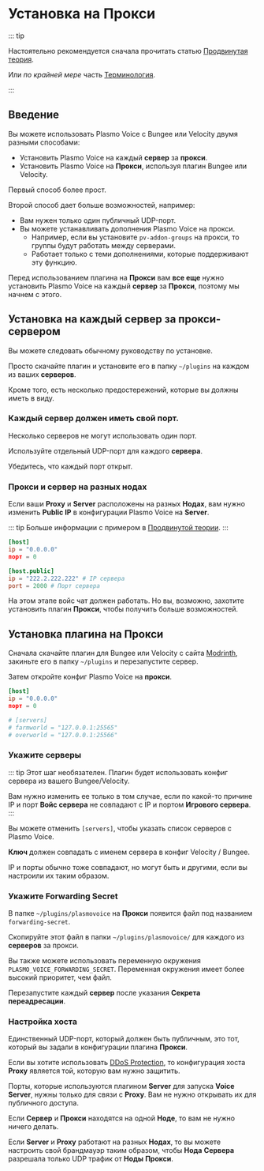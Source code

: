 # Установка на Прокси

::: tip

Настоятельно рекомендуется сначала прочитать статью [Продвинутая теория](/ru/docs/server/advanced/).

Или *по крайней мере* часть [Терминология](/ru/docs/server/advanced/#терминология).

:::

## Введение

Вы можете использовать Plasmo Voice с Bungee или Velocity двумя разными способами:

- Установить Plasmo Voice на каждый **сервер** за **прокси**.
- Установить Plasmo Voice на **Прокси**, используя плагин Bungee или Velocity.

Первый способ более прост.

Второй способ дает больше возможностей, например:

- Вам нужен только один публичный UDP-порт.
- Вы можете устанавливать дополнения Plasmo Voice на прокси.
  - Например, если вы установите `pv-addon-groups` на прокси, то группы будут работать между серверами.
  - Работает только с теми дополнениями, которые поддерживают эту функцию.

Перед использованием плагина на **Прокси** вам **все еще** нужно установить Plasmo Voice на каждый **сервер** за **Прокси**, поэтому мы начнем с этого.

## Установка на каждый сервер за прокси-сервером

Вы можете следовать обычному руководству по установке.

Просто скачайте плагин и установите его в папку `~/plugins` на каждом из ваших **серверов**.

Кроме того, есть несколько предостережений, которые вы должны иметь в виду.

### Каждый сервер должен иметь свой порт.

Несколько серверов не могут использовать один порт.

Используйте отдельный UDP-порт для каждого **сервера**.

Убедитесь, что каждый порт открыт.

### Прокси и сервер на разных нодах

Если ваши **Proxy** и **Server** расположены на разных **Нодах**, вам нужно изменить **Public IP** в конфигурации Plasmo Voice на **Server**.

::: tip
Больше информации с примером в [Продвинутой теории](/ru/docs/server/advanced/).
:::

```toml
[host]
ip = "0.0.0.0"
порт = 0

[host.public]
ip = "222.2.222.222" # IP сервера
port = 2000 # Порт сервера
```

На этом этапе войс чат должен работать. Но вы, возможно, захотите установить плагин **Прокси**, чтобы получить больше возможностей. 

## Установка плагина на Прокси

Сначала скачайте плагин для Bungee или Velocity с сайта [Modrinth](https://modrinth.com/plugin/plasmo-voice/versions), закиньте его в папку `~/plugins` и перезапустите сервер. 

Затем откройте конфиг Plasmo Voice на **прокси**.


```toml
[host]
ip = "0.0.0.0"
порт = 0

# [servers]
# farmworld = "127.0.0.1:25565"
# overworld = "127.0.0.1:25566"
```

### Укажите серверы

::: tip
Этот шаг необязателен. Плагин будет использовать конфиг сервера из вашего Bungee/Velocity.

Вам нужно изменить ее только в том случае, если по какой-то причине IP и порт **Войс сервера** не совпадают с IP и портом **Игрового сервера**.
:::

Вы можете отменить `[servers]`, чтобы указать список серверов с Plasmo Voice.

**Ключ** должен совпадать с именем сервера в конфиг Velocity / Bungee.

IP и порты обычно тоже совпадают, но могут быть и другими, если вы настроили их таким образом.

### Укажите Forwarding Secret
В папке `~/plugins/plasmovoice` на **Прокси** появится файл под названием `forwarding-secret`.

Скопируйте этот файл в папки `~/plugins/plasmovoice/` для каждого из **серверов** за прокси.

Вы также можете использовать переменную окружения `PLASMO_VOICE_FORWARDING_SECRET`. Переменная окружения имеет более высокий приоритет, чем файл.

Перезапустите каждый **сервер** после указания **Секрета переадресации**.

### Настройка хоста

Единственный UDP-порт, который должен быть публичным, это тот, который вы задали в конфигурации плагина **Прокси**.

Если вы хотите использовать [DDoS Protection](/ru/docs/server/udp-proxy/), то конфигурация хоста **Proxy** является той, которую вам нужно защитить.

Порты, которые используются плагином **Server** для запуска **Voice Server**, нужны только для связи с **Proxy**. Вам не нужно открывать их для публичного доступа.

Если **Сервер** и **Прокси** находятся на одной **Ноде**, то вам не нужно ничего делать.

Если **Server** и **Proxy** работают на разных **Нодах**, то вы можете настроить свой брандмауэр таким образом, чтобы **Нода** **Сервера** разрешала только UDP трафик от **Ноды** **Прокси**.

